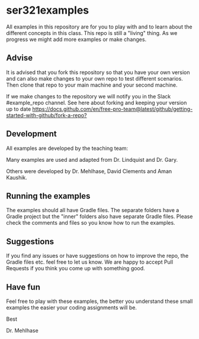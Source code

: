 # ser321examples

All examples in this repository are for you to play with and to learn about the different concepts in this class. This repo is still a "living" thing. As we progress we might add more examples or make changes. 

## Advise
It is advised that you fork this repository so that you have your own version and can also make changes to your own repo to test different scenarios. Then clone that repo to your main machine and your second machine. 

If we make changes to the repository we will notify you in the Slack #example_repo channel. See here about forking and keeping your version up to date <https://docs.github.com/en/free-pro-team@latest/github/getting-started-with-github/fork-a-repo?>

## Development
All examples are developed by the teaching team:

Many examples are used and adapted from Dr. Lindquist and Dr. Gary.

Others were developed by Dr. Mehlhase, David Clements and Aman Kaushik.


## Running the examples
The examples should all have Gradle files. The separate folders have a Gradle project but the "inner" folders also have separate Gradle files. Please check the comments and files so you know how to run the examples. 

## Suggestions
If you find any issues or have suggestions on how to improve the repo, the Gradle files etc. feel free to let us know. We are happy to accept Pull Requests if you think you come up with something good. 

## Have fun

Feel free to play with these examples, the better you understand these small examples the easier your coding assignments will be. 

Best

Dr. Mehlhase

